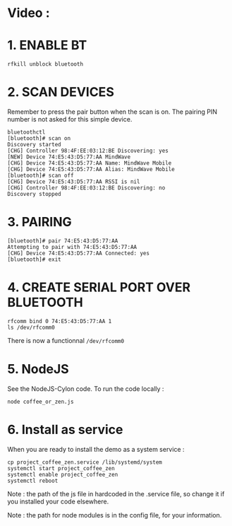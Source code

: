 # Video :


# 1. ENABLE BT

```
rfkill unblock bluetooth
```

# 2. SCAN DEVICES

Remember to press the pair button when the scan is on.
The pairing PIN number is not asked for this simple device.
```
bluetoothctl
[bluetooth]# scan on
Discovery started
[CHG] Controller 98:4F:EE:03:12:BE Discovering: yes
[NEW] Device 74:E5:43:D5:77:AA MindWave 
[CHG] Device 74:E5:43:D5:77:AA Name: MindWave Mobile
[CHG] Device 74:E5:43:D5:77:AA Alias: MindWave Mobile
[bluetooth]# scan off
[CHG] Device 74:E5:43:D5:77:AA RSSI is nil
[CHG] Controller 98:4F:EE:03:12:BE Discovering: no
Discovery stopped
```

# 3. PAIRING

```
[bluetooth]# pair 74:E5:43:D5:77:AA
Attempting to pair with 74:E5:43:D5:77:AA
[CHG] Device 74:E5:43:D5:77:AA Connected: yes
[bluetooth]# exit
```

# 4. CREATE SERIAL PORT OVER BLUETOOTH

```
rfcomm bind 0 74:E5:43:D5:77:AA 1
ls /dev/rfcomm0
```
There is now a functionnal `/dev/rfcomm0`

# 5. NodeJS

See the NodeJS-Cylon code. To run the code locally :
```
node coffee_or_zen.js
```

# 6. Install as service

When you are ready to install the demo as a system service :
```
cp project_coffee_zen.service /lib/systemd/system
systemctl start project_coffee_zen
systemctl enable project_coffee_zen
systemctl reboot
```
Note : the path of the js file in hardcoded in the .service file, so change it if you installed your code elsewhere.

Note : the path for node modules is in the config file, for your information.

